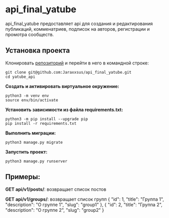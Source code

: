 
# api_final_yatube

api_final_yatube предоставляет api для создания и редактирования публикаций, комменатриев, подписок на авторов, регистрации и промотра сообществ.

## Установка проекта 

Клонировать [репозиторий](https://github.com/Jaraxxsus/api_final_yatube) и перейти в него в командной строке:

```
git clone git@github.com:Jaraxxsus/api_final_yatube.git
cd yatube_api
```

**Cоздать и активировать виртуальное окружение:**
```
python3 -m venv env
source env/bin/activate
```

**Установить зависимости из файла requirements.txt:**
```
python3 -m pip install --upgrade pip
pip install -r requirements.txt
```

**Выполнить миграции:**
```
python3 manage.py migrate
```

**Запустить проект:**
```
python3 manage.py runserver
```
## Примеры:

**GET api/v1/posts/**:
возвращает список постов


**GET api/v1/groups/**:
возвращает список групп 
 {
        "id": 1,
        "title": "Группа 1",
        "description": "О группе 1",
        "slug": "group1"
    },
    {
        "id": 2,
        "title": "Группа 2",
        "description": "О группе 2",
        "slug": "group2"
    }
    

